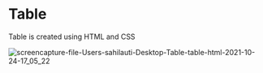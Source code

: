 # Table
Table is created using HTML and CSS

![screencapture-file-Users-sahilauti-Desktop-Table-table-html-2021-10-24-17_05_22](https://user-images.githubusercontent.com/84033261/138592403-1a345ce7-5e81-4bd2-bdc3-55a62d333bc5.png)
